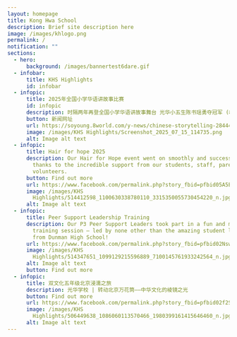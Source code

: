 ```yaml
---
layout: homepage
title: Kong Hwa School
description: Brief site description here
image: /images/khlogo.png
permalink: /
notification: ""
sections:
  - hero:
      background: /images/bannertest6dare.gif
  - infobar:
      title: KHS Highlights
      id: infobar
  - infopic:
      title: 2025年全国小学华语讲故事比赛
      id: infopic
      description: 时隔两年再登全国小学华语讲故事舞台 光华小五生陈书瑶勇夺冠军 (8world)
      button: 新闻网址
      url: https://soyoung.8world.com/y-news/chinese-storytelling-2844456
      image: /images/KHS Highlights/Screenshot_2025_07_15_114735.png
      alt: Image alt text
  - infopic:
      title: Hair for hope 2025
      description: Our Hair for Hope event went on smoothly and successfully — all
        thanks to the incredible support from our students, staff, parents, and
        volunteers.
      button: Find out more
      url: https://www.facebook.com/permalink.php?story_fbid=pfbid05A5ERW62cBfFsbP2AvmzEp18g6AqXdyrhUnevUBnZrW6p55UV2GGz8jHb1vJBBdTl&id=100064994620909
      image: /images/KHS
        Highlights/514412598_1100630338780110_3315350055730454220_n.jpg
      alt: Image alt text
  - infopic:
      title: Peer Support Leadership Training
      description: Our P3 Peer Support Leaders took part in a fun and meaningful
        training session — led by none other than the amazing student leaders
        from Dunman High School!
      url: https://www.facebook.com/permalink.php?story_fbid=pfbid02Nswy8TaVRfk3SgNtvtusn47xE4yD9fk7Z4vCSdbMhAFWGEzKhZvutwAHzFDNFj1l&id=100064994620909
      image: /images/KHS
        Highlights/514347651_1099129215596889_7100145761933242564_n.jpg
      alt: Image alt text
      button: Find out more
  - infopic:
      title: 双文化五年级北京浸濡之旅
      description: 光华学校 | 转动北京万花筒——中华文化的棱镜之光
      button: Find out more
      url: https://www.facebook.com/permalink.php?story_fbid=pfbid02f2SBTfc5kziwQR8hJyQ3qbqDgFqnaJyz2ZeceRTLQcq9zUzWL8MS9EQPzLCRMKWYl&id=100064994620909
      image: /images/KHS
        Highlights/506449638_1086060113570466_1980399161415646460_n.jpg
      alt: Image alt text
---
```

